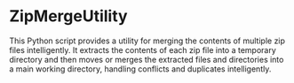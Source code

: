 # ZipMergeUtility
This Python script provides a utility for merging the contents of multiple zip files intelligently. It extracts the contents of each zip file into a temporary directory and then moves or merges the extracted files and directories into a main working directory, handling conflicts and duplicates intelligently.
